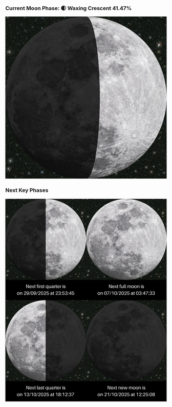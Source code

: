 ### Current Moon Phase: 🌒 Waxing Crescent 41.47%
![Moon Phase](moonphase.png)
### Next Key Phases
![Gallery](gallery.png)